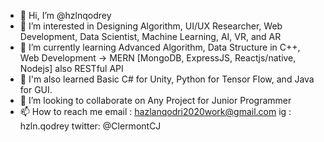 - 👋 Hi, I’m @hzlnqodrey
- 👀 I’m interested in Designing Algorithm, UI/UX Researcher, Web Development, Data Scientist, Machine Learning, AI, VR, and AR
- 🌱 I’m currently learning Advanced Algorithm, Data Structure in C++,  Web Development -> MERN [MongoDB, ExpressJS, Reactjs/native, Nodejs] also RESTful API 
- 🌱 I'm also learned Basic C# for Unity, Python for Tensor Flow, and Java for GUI.
- 💞️ I’m looking to collaborate on Any Project for Junior Programmer 
- 📫 How to reach me 
    email  : hazlanqodri2020work@gmail.com
    ig     : hzln.qodrey
    twitter: @ClermontCJ

<!---
hzlnqodrey/hzlnqodrey is a ✨ special ✨ repository because its `README.md` (this file) appears on your GitHub profile.
You can click the Preview link to take a look at your changes.
--->
